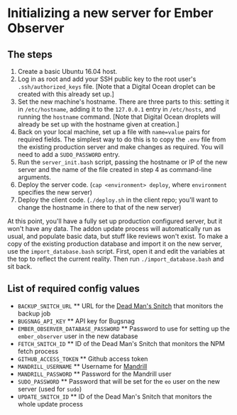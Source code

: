 # Initializing a new server for Ember Observer

## The steps
1. Create a basic Ubuntu 16.04 host.
2. Log in as root and add your SSH public key to the root user's `.ssh/authorized_keys` file. [Note that a Digital Ocean droplet can be created with this already set up.]
3. Set the new machine's hostname. There are three parts to this: setting it in `/etc/hostname`, adding it to the `127.0.0.1` entry in `/etc/hosts`, and running the `hostname` command. [Note that Digital Ocean droplets will already be set up with the hostname given at creation.]
4. Back on your local machine, set up a file with `name=value` pairs for required fields. The simplest way to do this is to copy the `.env` file from the existing production server and make changes as required. You will need to add a `SUDO_PASSWORD` entry.
5. Run the `server_init.bash` script, passing the hostname or IP of the new server and the name of the file created in step 4 as command-line arguments.
6. Deploy the server code. (`cap <environment> deploy`, where `environment` specifies the new server)
7. Deploy the client code. (`./deploy.sh` in the client repo; you'll want to change the hostname in there to that of the new server)

At this point, you'll have a fully set up production configured server, but it won't have any data.
The addon update process will automatically run as usual, and populate basic data, but stuff like reviews won't exist.
To make a copy of the existing production database and import it on the new server, use the `import_database.bash` script.
First, open it and edit the variables at the top to reflect the current reality.
Then run `./import_database.bash` and sit back.

## List of required config values
* `BACKUP_SNITCH_URL`
** URL for the [Dead Man's Snitch](https://deadmanssnitch.com/) that monitors the backup job
* `BUGSNAG_API_KEY`
** API key for Bugsnag
* `EMBER_OBSERVER_DATABASE_PASSWORD`
** Password to use for setting up the `ember_observer` user in the new database
* `FETCH_SNITCH_ID`
** ID of the Dead Man's Snitch that monitors the NPM fetch process
* `GITHUB_ACCESS_TOKEN`
** Github access token
* `MANDRILL_USERNAME`
** Username for [Mandrill](https://mandrillapp.com/)
* `MANDRILL_PASSWORD`
** Password for the Mandrill user
* `SUDO_PASSWORD`
** Password that will be set for the `eo` user on the new server (used for `sudo`)
* `UPDATE_SNITCH_ID`
** ID of the Dead Man's Snitch that monitors the whole update process
